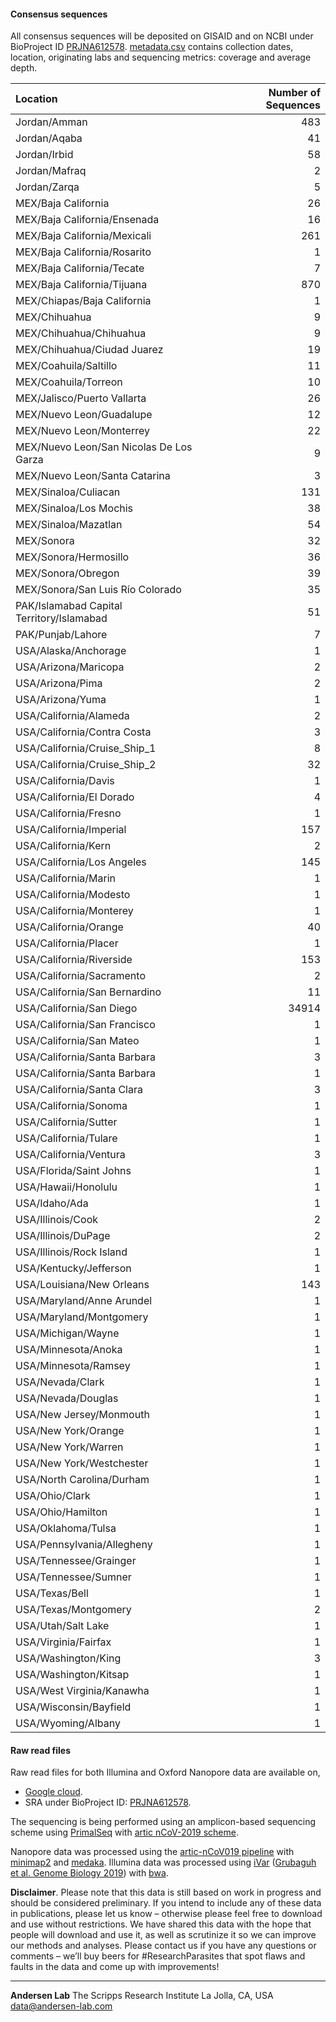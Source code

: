 #### Consensus sequences

All consensus sequences will be deposited on GISAID and on NCBI under BioProject ID [PRJNA612578](https://www.ncbi.nlm.nih.gov/bioproject/612578).
[metadata.csv](https://raw.githubusercontent.com/andersen-lab/HCoV-19-Genomics/master/metadata.csv) contains collection dates, location, originating labs and sequencing metrics: coverage and average depth.

| Location                         |   Number of Sequences |
|:---------------------------------|----------------------:|
| Jordan/Amman                     |                   483 |
| Jordan/Aqaba                     |                    41 |
| Jordan/Irbid                     |                    58 |
| Jordan/Mafraq                    |                     2 |
| Jordan/Zarqa                     |                     5 |
| MEX/Baja California              |                    26 |
| MEX/Baja California/Ensenada     |                    16 |
| MEX/Baja California/Mexicali     |                   261 |
| MEX/Baja California/Rosarito     |                     1 |
| MEX/Baja California/Tecate       |                     7 |
| MEX/Baja California/Tijuana      |                   870 |
| MEX/Chiapas/Baja California	   |			 1 |
| MEX/Chihuahua                    |                     9 |
| MEX/Chihuahua/Chihuahua          |                     9 |
| MEX/Chihuahua/Ciudad Juarez      |                    19 |
| MEX/Coahuila/Saltillo	           |                    11 |
| MEX/Coahuila/Torreon             |                    10 |
| MEX/Jalisco/Puerto Vallarta      |                    26 |
| MEX/Nuevo Leon/Guadalupe	   |			12 |
| MEX/Nuevo Leon/Monterrey         |                    22 |
| MEX/Nuevo Leon/San Nicolas De Los Garza |              9 |
| MEX/Nuevo Leon/Santa Catarina    |                     3 | 
| MEX/Sinaloa/Culiacan             |                   131 |
| MEX/Sinaloa/Los Mochis           |                    38 |
| MEX/Sinaloa/Mazatlan             |                    54 |
| MEX/Sonora                       |                    32 |
| MEX/Sonora/Hermosillo            |                    36 |
| MEX/Sonora/Obregon               |                    39 |
| MEX/Sonora/San Luis Río Colorado |                    35 |
| PAK/Islamabad Capital Territory/Islamabad |		51 |
| PAK/Punjab/Lahore		   |                     7 |
| USA/Alaska/Anchorage             |                     1 |
| USA/Arizona/Maricopa             |                     2 |
| USA/Arizona/Pima                 |                     2 |
| USA/Arizona/Yuma                 |                     1 |
| USA/California/Alameda           |                     2 |
| USA/California/Contra Costa      |                     3 |
| USA/California/Cruise_Ship_1     |                     8 |
| USA/California/Cruise_Ship_2     |                    32 |
| USA/California/Davis             |                     1 |
| USA/California/El Dorado         |                     4 |
| USA/California/Fresno            |                     1 |
| USA/California/Imperial          |                   157 |
| USA/California/Kern              |                     2 |
| USA/California/Los Angeles       |                   145 |
| USA/California/Marin             |                     1 |
| USA/California/Modesto           |                     1 |
| USA/California/Monterey          |                     1 |
| USA/California/Orange            |                    40 |
| USA/California/Placer            |                     1 |
| USA/California/Riverside         |                   153 |
| USA/California/Sacramento        |                     2 |
| USA/California/San Bernardino    |                    11 |
| USA/California/San Diego         |                 34914 |
| USA/California/San Francisco     |                     1 |
| USA/California/San Mateo         |                     1 |
| USA/California/Santa Barbara     |                     3 |
| USA/California/Santa Barbara     |                     1 |
| USA/California/Santa Clara       |                     3 |
| USA/California/Sonoma            |                     1 |
| USA/California/Sutter            |                     1 |
| USA/California/Tulare            |                     1 |
| USA/California/Ventura           |                     3 |
| USA/Florida/Saint Johns          |                     1 |
| USA/Hawaii/Honolulu              |                     1 |
| USA/Idaho/Ada                    |                     1 |
| USA/Illinois/Cook                |                     2 |
| USA/Illinois/DuPage              |                     2 |
| USA/Illinois/Rock Island         |                     1 |
| USA/Kentucky/Jefferson           |                     1 |
| USA/Louisiana/New Orleans        |                   143 |
| USA/Maryland/Anne Arundel        |                     1 |
| USA/Maryland/Montgomery          |                     1 |
| USA/Michigan/Wayne               |                     1 |
| USA/Minnesota/Anoka              |                     1 |
| USA/Minnesota/Ramsey             |                     1 |
| USA/Nevada/Clark                 |                     1 |
| USA/Nevada/Douglas               |                     1 |
| USA/New Jersey/Monmouth          |                     1 |
| USA/New York/Orange              |                     1 |
| USA/New York/Warren              |                     1 |
| USA/New York/Westchester         |                     1 |
| USA/North Carolina/Durham        |                     1 |
| USA/Ohio/Clark                   |                     1 |
| USA/Ohio/Hamilton                |                     1 |
| USA/Oklahoma/Tulsa               |                     1 |
| USA/Pennsylvania/Allegheny       |                     1 |
| USA/Tennessee/Grainger           |                     1 |
| USA/Tennessee/Sumner             |                     1 |
| USA/Texas/Bell                   |                     1 |
| USA/Texas/Montgomery             |                     2 |
| USA/Utah/Salt Lake               |                     1 |
| USA/Virginia/Fairfax             |                     1 |
| USA/Washington/King              |                     3 |
| USA/Washington/Kitsap            |                     1 |
| USA/West Virginia/Kanawha        |                     1 |
| USA/Wisconsin/Bayfield           |                     1 |
| USA/Wyoming/Albany               |                     1 |

#### Raw read files

Raw read files for both Illumina and Oxford Nanopore data are available on,

* [Google cloud](https://console.cloud.google.com/storage/browser/andersen-lab_hcov-19-genomics).
* SRA under BioProject ID: [PRJNA612578](https://www.ncbi.nlm.nih.gov/bioproject/612578).

The sequencing is being performed using an amplicon-based sequencing scheme using [PrimalSeq](https://www.nature.com/articles/nprot.2017.066) with [artic nCoV-2019 scheme](https://github.com/artic-network/artic-ncov2019/tree/master/primer_schemes/nCoV-2019).

Nanopore data was processed using the [artic-nCoV019 pipeline](https://github.com/artic-network/artic-ncov2019) with [minimap2](https://github.com/lh3/minimap2) and [medaka](https://github.com/nanoporetech/medaka).
Illumina data was processed using [iVar](https://github.com/andersen-lab/ivar) ([Grubaguh et al. Genome Biology 2019](https://genomebiology.biomedcentral.com/articles/10.1186/s13059-018-1618-7)) with [bwa](https://github.com/lh3/bwa).

**Disclaimer**. Please note that this data is still based on work in progress and should be considered preliminary. If you intend to include any of these data in publications, please let us know – otherwise please feel free to download and use without restrictions. We have shared this data with the hope that people will download and use it, as well as scrutinize it so we can improve our methods and analyses. Please contact us if you have any questions or comments – we’ll buy beers for #ResearchParasites that spot flaws and faults in the data and come up with improvements!

---
**Andersen Lab**
The Scripps Research Institute
La Jolla, CA, USA
[data@andersen-lab.com](mailto:data@andersen-lab.com)
